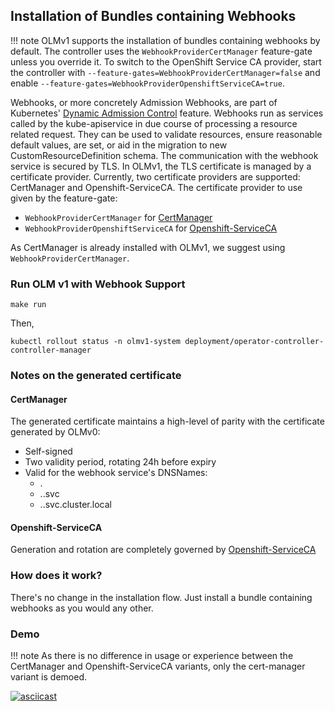 ## Installation of Bundles containing Webhooks

!!! note
OLMv1 supports the installation of bundles containing webhooks by default.
The controller uses the `WebhookProviderCertManager`
feature-gate unless you override it. To switch to the OpenShift Service CA provider,
start the controller with `--feature-gates=WebhookProviderCertManager=false` and enable `--feature-gates=WebhookProviderOpenshiftServiceCA=true`.

Webhooks, or more concretely Admission Webhooks, are part of Kubernetes' [Dynamic Admission Control](https://kubernetes.io/docs/reference/access-authn-authz/extensible-admission-controllers/)
feature. Webhooks run as services called by the kube-apiservice in due course of processing a resource related request. They can be used to validate resources, ensure reasonable default values,
are set, or aid in the migration to new CustomResourceDefinition schema. The communication with the webhook service is secured by TLS. In OLMv1, the TLS certificate is managed by a 
certificate provider. Currently, two certificate providers are supported: CertManager and Openshift-ServiceCA. The certificate provider to use given by the feature-gate:

- `WebhookProviderCertManager` for [CertManager](https://cert-manager.io/)
- `WebhookProviderOpenshiftServiceCA` for [Openshift-ServiceCA](https://github.com/openshift/service-ca-operator)

As CertManager is already installed with OLMv1, we suggest using `WebhookProviderCertManager`.

### Run OLM v1 with Webhook Support

```terminal title=Start the controller with webhook support
make run
```

Then,

```terminal title=Wait for rollout to complete
kubectl rollout status -n olmv1-system deployment/operator-controller-controller-manager 
```

### Notes on the generated certificate

#### CertManager

The generated certificate maintains a high-level of parity with the certificate generated by OLMv0:
- Self-signed
- Two validity period, rotating 24h before expiry
- Valid for the webhook service's DNSNames:
  - <service-name>.<namespace>
  - <service-name>.<namespace>.svc
  - <service-name>.<namespace>.svc.cluster.local

#### Openshift-ServiceCA

Generation and rotation are completely governed by [Openshift-ServiceCA](https://github.com/openshift/service-ca-operator)

### How does it work?

There's no change in the installation flow. Just install a bundle containing webhooks as you would any other.

### Demo

!!! note
As there is no difference in usage or experience between the CertManager and Openshift-ServiceCA variants, only
the cert-manager variant is demoed.

[![asciicast](https://asciinema.org/a/GyjsB129GkUadeuxFhNuG4FcS.svg)](https://asciinema.org/a/GyjsB129GkUadeuxFhNuG4FcS)

